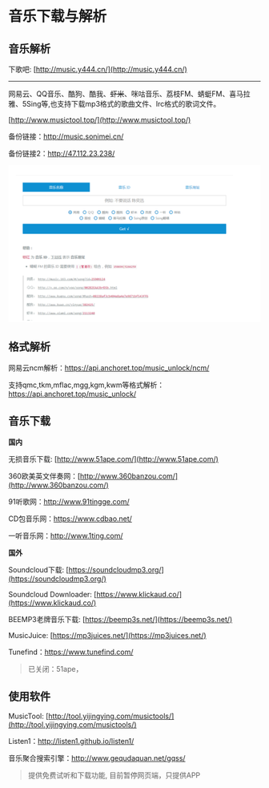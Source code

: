 # 音乐下载与解析

## 音乐解析

下歌吧: [http://music.y444.cn/](http://music.y444.cn/)

---

网易云、QQ音乐、酷狗、酷我、~~虾米~~、咪咕音乐、荔枝FM、蜻蜓FM、喜马拉雅、5Sing等,也支持下载mp3格式的歌曲文件、lrc格式的歌词文件。

[http://www.musictool.top/](http://www.musictool.top/)

备份链接：http://music.sonimei.cn/

备份链接2：http://47.112.23.238/

![&#x591A;&#x7AD9;&#x5408;&#x4E00;&#x97F3;&#x4E50;&#x641C;&#x7D22;&#x89E3;&#x51B3;&#x65B9;&#x6848;,](../../.gitbook/assets/image%20%281%29.png)

## 格式解析

网易云ncm解析：https://api.anchoret.top/music_unlock/ncm/

支持qmc,tkm,mflac,mgg,kgm,kwm等格式解析：https://api.anchoret.top/music_unlock/

## 音乐下载

**国内**

无损音乐下载: [http://www.51ape.com/](http://www.51ape.com/)

360欧美英文伴奏网：[http://www.360banzou.com/](http://www.360banzou.com/)

91听歌网：http://www.91tingge.com/

CD包音乐网：https://www.cdbao.net/

一听音乐网：http://www.1ting.com/

**国外**

Soundcloud下载: [https://soundcloudmp3.org/](https://soundcloudmp3.org/)

Soundcloud Downloader: [https://www.klickaud.co/](https://www.klickaud.co/)

BEEMP3老牌音乐下载: [https://beemp3s.net/](https://beemp3s.net/)

MusicJuice: [https://mp3juices.net/](https://mp3juices.net/)

Tunefind：https://www.tunefind.com/

> 已关闭：51ape，

## 使用软件

MusicTool: [http://tool.yijingying.com/musictools/](http://tool.yijingying.com/musictools/)

Listen1：http://listen1.github.io/listen1/

音乐聚合搜索引擎：http://www.gequdaquan.net/gqss/

> 提供免费试听和下载功能, 目前暂停网页端，只提供APP
